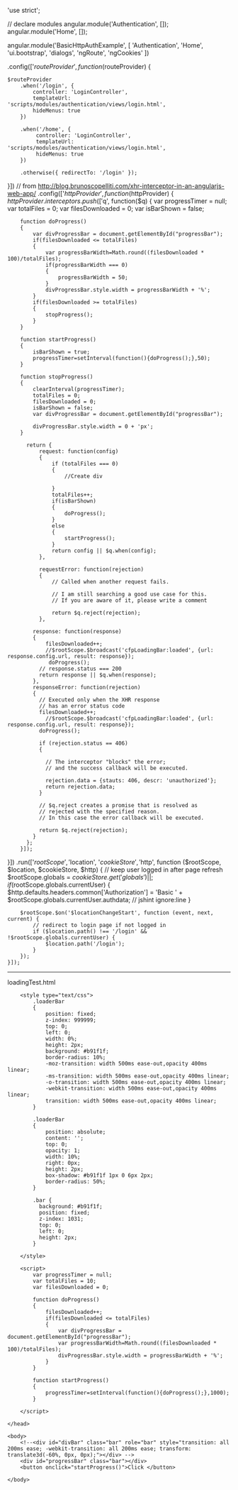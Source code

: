 'use strict';

// declare modules
angular.module('Authentication', []);
angular.module('Home', []);

angular.module('BasicHttpAuthExample', [
    'Authentication',
    'Home',
    'ui.bootstrap',
    'dialogs',
    'ngRoute',
    'ngCookies'
])

.config(['$routeProvider', function ($routeProvider) {

    $routeProvider
        .when('/login', {
            controller: 'LoginController',
            templateUrl: 'scripts/modules/authentication/views/login.html',
            hideMenus: true
        })

        .when('/home', {
        	 controller: 'LoginController',
             templateUrl: 'scripts/modules/authentication/views/login.html',
             hideMenus: true
        })

        .otherwise({ redirectTo: '/login' });
}])
// from http://blog.brunoscopelliti.com/xhr-interceptor-in-an-angularjs-web-app/
.config(['$httpProvider', function($httpProvider) {
	$httpProvider.interceptors.push(['$q', function($q) {
		var progressTimer = null;
		var totalFiles = 0;
		var filesDownloaded = 0;
		var isBarShown = false;
		
		function doProgress() 
		{
			var divProgressBar = document.getElementById("progressBar");
			if(filesDownloaded <= totalFiles)
			{
				var progressBarWidth=Math.round((filesDownloaded * 100)/totalFiles);
				if(progressBarWidth === 0)
				{
					progressBarWidth = 50;
				}
				divProgressBar.style.width = progressBarWidth + '%';
			}
			if(filesDownloaded >= totalFiles)
			{
				stopProgress();
			}
		}	

		function startProgress()
		{
			isBarShown = true;
			progressTimer=setInterval(function(){doProgress();},50);
		}
		
		function stopProgress()
		{
			clearInterval(progressTimer);
			totalFiles = 0;
			filesDownloaded = 0;
			isBarShown = false;
			var divProgressBar = document.getElementById("progressBar");
			
			divProgressBar.style.width = 0 + 'px';
		}
		
		  return {
			  request: function(config) 
			  {
			      if (totalFiles === 0) 
			      {
			    	  //Create div
			    	  
		          }
			      totalFiles++;
			      if(isBarShown)
			      {
			    	  doProgress();
			      }
			      else
			      {
			    	  startProgress();  
			      }
			      return config || $q.when(config);
			  },

			  requestError: function(rejection) 
			  {
			      // Called when another request fails.

			      // I am still searching a good use case for this.
			      // If you are aware of it, please write a comment

			      return $q.reject(rejection);
			  },

		    response: function(response) 
		    {
		    	filesDownloaded++;
	            //$rootScope.$broadcast('cfpLoadingBar:loaded', {url: response.config.url, result: response});
		    	 doProgress();
		      // response.status === 200
		      return response || $q.when(response);
		    },
		    responseError: function(rejection) 
		    {
		      // Executed only when the XHR response 
		      // has an error status code
		      filesDownloaded++;
	            //$rootScope.$broadcast('cfpLoadingBar:loaded', {url: response.config.url, result: response});
		      doProgress();

		      if (rejection.status == 406) 
		      {

		        // The interceptor "blocks" the error;
		        // and the success callback will be executed.

		        rejection.data = {stauts: 406, descr: 'unauthorized'};
		        return rejection.data;
		      }

		      // $q.reject creates a promise that is resolved as
		      // rejected with the specified reason.
		      // In this case the error callback will be executed.
		      
		      return $q.reject(rejection);
		    }
		  };
		}]);
}])
.run(['$rootScope', '$location', '$cookieStore', '$http',
    function ($rootScope, $location, $cookieStore, $http) {
        // keep user logged in after page refresh
        $rootScope.globals = $cookieStore.get('globals') || {};
        if ($rootScope.globals.currentUser) {
            $http.defaults.headers.common['Authorization'] = 'Basic ' + $rootScope.globals.currentUser.authdata; // jshint ignore:line
        }

        $rootScope.$on('$locationChangeStart', function (event, next, current) {
            // redirect to login page if not logged in
            if ($location.path() !== '/login' && !$rootScope.globals.currentUser) {
                $location.path('/login');
            }
        });
    }]);

-----------------------------------------------------------------------------------------------------------------
loadingTest.html

<!DOCTYPE html>
<html>
	<head>
		<title>Loader Test</title>
		
		<style type="text/css">
			.loaderBar 
			{
				position: fixed;
				z-index: 999999;
				top: 0;
				left: 0;
				width: 0%;
				height: 2px;
				background: #b91f1f;
				border-radius: 10%;
				-moz-transition: width 500ms ease-out,opacity 400ms linear;
				-ms-transition: width 500ms ease-out,opacity 400ms linear;
				-o-transition: width 500ms ease-out,opacity 400ms linear;
				-webkit-transition: width 500ms ease-out,opacity 400ms linear;
				transition: width 500ms ease-out,opacity 400ms linear;
			}
			
			.loaderBar 
			{
				position: absolute;
				content: '';
				top: 0;
				opacity: 1;
				width: 10%;
				right: 0px;
				height: 2px;
				box-shadow: #b91f1f 1px 0 6px 2px;
				border-radius: 50%;
			}
			
			.bar {
			  background: #b91f1f;
			  position: fixed;
			  z-index: 1031;
			  top: 0;
			  left: 0;
			  height: 2px;
			}
			
		</style>
		
		<script>
			var progressTimer = null;
			var totalFiles = 10;
			var filesDownloaded = 0;			

			function doProgress() 
			{
				filesDownloaded++;
				if(filesDownloaded <= totalFiles)
				{
					var divProgressBar = document.getElementById("progressBar");
					var progressBarWidth=Math.round((filesDownloaded * 100)/totalFiles);
					divProgressBar.style.width = progressBarWidth + '%';
				}
			}	

			function startProgress()
			{
				progressTimer=setInterval(function(){doProgress();},1000);
			}
			
		</script>
		
	</head>
	
	<body>
		<!--<div id="divBar" class="bar" role="bar" style="transition: all 200ms ease; -webkit-transition: all 200ms ease; transform: translate3d(-60%, 0px, 0px);"></div> -->
		<div id="progressBar" class="bar"></div>
		<button onclick="startProgress()">Click </button>
		
	</body>
</html>
